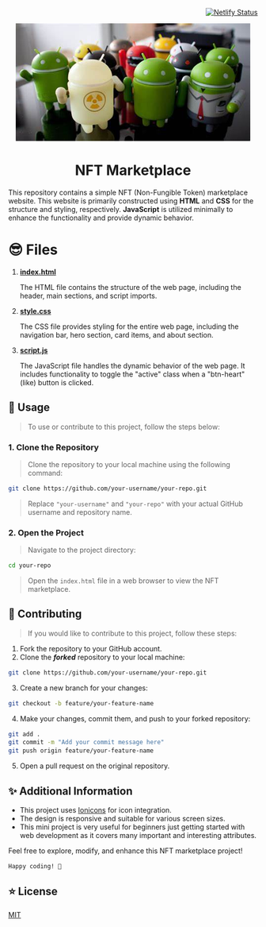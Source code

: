 <div align="right">

[![Netlify Status](https://api.netlify.com/api/v1/badges/19c18a08-7edf-4b42-9f7c-8e9853fd557c/deploy-status)](https://app.netlify.com/sites/nfts-market-placee/deploys)

</div>

<p align="center">
  <img src="https://github.com/sahilmate/nft-marketplace/blob/main/assets/images/androidmascotimg.jpg" "Android Mascot Image" style="max-width: 100%;">
</p>



<div align="middle">
  
# NFT Marketplace

</div>

This repository contains a simple NFT (Non-Fungible Token) marketplace website.
This website is primarily constructed using **HTML** and **CSS** for the structure and styling, respectively.
**JavaScript** is utilized minimally to enhance the functionality and provide dynamic behavior.


# 😎 Files

1. **[index.html](https://github.com/sahilmate/nft-marketplace/blob/main/index.html)**

   The HTML file contains the structure of the web page, including the header, main sections, and script imports.

2. **[style.css](https://github.com/sahilmate/nft-marketplace/blob/main/style.css)**

   The CSS file provides styling for the entire web page, including the navigation bar, hero section, card items, and about section.

3. **[script.js](https://github.com/sahilmate/nft-marketplace/blob/main/script.js)**

   The JavaScript file handles the dynamic behavior of the web page. It includes functionality to toggle the "active" class when a "btn-heart" (like) button is clicked.

## 🎊 Usage

> To use or contribute to this project, follow the steps below:

### 1. Clone the Repository

> Clone the repository to your local machine using the following command:

```bash
git clone https://github.com/your-username/your-repo.git
```

> Replace `"your-username"` and `"your-repo"` with your actual GitHub username and repository name.

### 2. Open the Project

> Navigate to the project directory:

```bash
cd your-repo
```

> Open the `index.html` file in a web browser to view the NFT marketplace.

## 🙌 Contributing

> If you would like to contribute to this project, follow these steps:

  1. Fork the repository to your GitHub account.
  2. Clone the ***forked*** repository to your local machine:

   ```bash
   git clone https://github.com/your-username/your-repo.git
   ```
   
  3. Create a new branch for your changes:

   ```bash
   git checkout -b feature/your-feature-name
   ```

  4. Make your changes, commit them, and push to your forked repository:

   ```bash
   git add .
   git commit -m "Add your commit message here"
   git push origin feature/your-feature-name
   ```

  5. Open a pull request on the original repository.

## ✨ Additional Information

- This project uses [Ionicons](https://ionicons.com/ "OSS Icon Set") for icon integration.
- The design is responsive and suitable for various screen sizes.
- This mini project is very useful for beginners just getting started with web development as it covers many important and interesting attributes.

Feel free to explore, modify, and enhance this NFT marketplace project!

```
Happy coding! 🚀
```
##  ⭐ License

[MIT](https://choosealicense.com/licenses/mit/)

